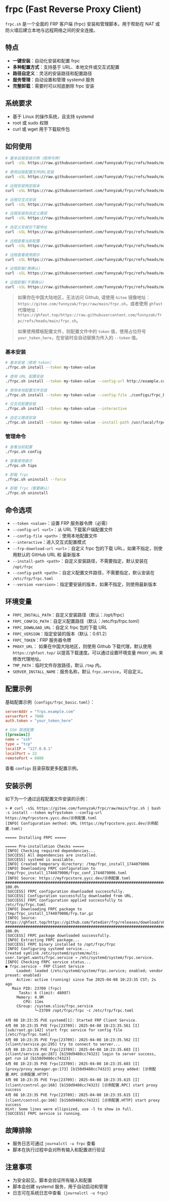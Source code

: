 # frpc (Fast Reverse Proxy Client)

`frpc.sh` 是一个全面的 FRP 客户端 (frpc) 安装和管理脚本，用于帮助在 NAT 或防火墙后建立本地与远程网络之间的安全连接。

## 特点

- **一键安装**：自动化安装和配置 frpc
- **多种配置方式**：支持基于 URL、本地文件或交互式配置
- **路径自定义**：灵活的安装路径和配置路径
- **服务管理**：自动设置和管理 systemd 服务
- **完整卸载**：需要时可以彻底删除 frpc 安装

## 系统要求

- 基于 Linux 的操作系统，且支持 systemd
- root 或 sudo 权限
- curl 或 wget 用于下载软件包

## 如何使用


```bash
# 基本远程安装示例（使用令牌）
curl -sSL https://raw.githubusercontent.com/funnyzak/frpc/refs/heads/main/frpc.sh | bash -s install --token your_token

# 使用远程配置文件URL安装
curl -sSL https://raw.githubusercontent.com/funnyzak/frpc/refs/heads/main/frpc.sh | bash -s install --token your_token --config-url http://example.com/frpc.toml

# 远程安装特定版本
curl -sSL https://raw.githubusercontent.com/funnyzak/frpc/refs/heads/main/frpc.sh | bash -s install --token your_token --version 0.60.0

# 远程交互式安装
curl -sSL https://raw.githubusercontent.com/funnyzak/frpc/refs/heads/main/frpc.sh -o frpc.sh && chmod +x frpc.sh && ./frpc.sh install --token your_token --interactive

# 远程安装到自定义路径
curl -sSL https://raw.githubusercontent.com/funnyzak/frpc/refs/heads/main/frpc.sh | bash -s install --token your_token --install-path /usr/local/frpc --config-path /etc/frpc/frpc.toml

# 自定义安装包下载地址
curl -sSL https://raw.githubusercontent.com/funnyzak/frpc/refs/heads/main/frpc.sh | bash -s install --token your_token --frp-download-url http://example.com/frp.tar.gz

# 远程查看当前配置
curl -sSL https://raw.githubusercontent.com/funnyzak/frpc/refs/heads/main/frpc.sh | bash -s config

# 远程查看使用提示
curl -sSL https://raw.githubusercontent.com/funnyzak/frpc/refs/heads/main/frpc.sh | bash -s tips

# 远程卸载(需确认)
curl -sSL https://raw.githubusercontent.com/funnyzak/frpc/refs/heads/main/frpc.sh -o frpc.sh && chmod +x frpc.sh && ./frpc.sh uninstall

# 远程卸载(不需确认)
curl -sSL https://raw.githubusercontent.com/funnyzak/frpc/refs/heads/main/frpc.sh | bash -s uninstall --force
```
> 如果你在中国大陆地区，无法访问 Github, 请使用 `Gitee` 镜像地址：
> `https://gitee.com/funnyzak/frpc/raw/main/frpc.sh`，或者使用 `ghfast` 代理地址：`https://ghfast.top/https://raw.githubusercontent.com/funnyzak/frpc/refs/heads/main/frpc.sh`。

> 如果使用模板配置文件，则配置文件中的 `token` 值，使用占位符号 `your_token_here`，在安装时会自动替换为传入的 `--token` 值。

### 基本安装

```bash
# 基本安装（使用 token）
./frpc.sh install --token my-token-value

# 使用 URL 配置安装
./frpc.sh install --token my-token-value --config-url http://example.com/frpc.toml

# 使用本地配置文件安装
./frpc.sh install --token my-token-value --config-file ./configs/frpc_basic.toml

# 交互式配置安装
./frpc.sh install --token my-token-value --interactive

# 自定义路径安装
./frpc.sh install --token my-token-value --install-path /usr/local/frpc --config-path /etc/frpc/frpc.toml
```

### 管理命令

```bash
# 查看当前配置
./frpc.sh config

# 查看使用提示
./frpc.sh tips

# 卸载 frpc
./frpc.sh uninstall --force

# 卸载 frpc（需要确认）
./frpc.sh uninstall
```

## 命令选项

- `--token <value>`：设置 FRP 服务器令牌（必需）
- `--config-url <url>`：从 URL 下载客户端配置文件
- `--config-file <path>`：使用本地配置文件
- `--interactive`：进入交互式配置模式
- `--frp-download-url <url>`：自定义 frpc 包的下载 URL，如果不指定，则使用默认的 GitHub URL 和 最新版本
- `--install-path <path>`：自定义安装路径，不需要指定，默认安装在 `/opt/frpc`
- `--config-path <path>`：自定义配置文件路径，不需要指定，默认安装在 `/etc/frp/frpc.toml`
- `--version <version>`：指定要安装的版本，如果不指定，则使用最新版本

## 环境变量

- `FRPC_INSTALL_PATH`：自定义安装路径（默认：/opt/frpc）
- `FRPC_CONFIG_PATH`：自定义配置路径（默认：/etc/frp/frpc.toml）
- `FRPC_DOWNLOAD_URL`：自定义 frpc 包的下载 URL
- `FRPC_VERSION`：指定安装的版本（默认：0.61.2）
- `FRPC_TOKEN`：FRP 服务器令牌
- `PROXY_URL`： 如果在中国大陆地区，则使用 Github 下载代理，默认使用 `https://ghfast.top/` 以提高下载速度。可以通过设置环境变量 `PROXY_URL` 来修改代理地址。
- `TMP_PATH`：临时文件存放路径，默认 `/tmp` 内。
- `SERVER_INSTALL_NAME`：服务名称，默认 `frpc.service`，可自定义。

## 配置示例

基础配置示例（`configs/frpc_basic.toml`）：

```toml
serverAddr = "frps.example.com"
serverPort = 7000
auth.token = "your_token_here"

# SSH 穿透配置
[[proxies]]
name = "ssh"
type = "tcp"
localIP = "127.0.0.1"
localPort = 22
remotePort = 6000
```

查看 `configs` 目录获取更多配置示例。

## 安装示例

如下为一个通过远程配置文件安装的示例：

```plain
> # curl -sSL https://gitee.com/funnyzak/frpc/raw/main/frpc.sh | bash -s install --token myfrpstoken --config-url https://myfrpcstore.yycc.dev/示例配置.toml
[INFO] Configuration method: URL (https://myfrpcstore.yycc.dev/示例配置.toml)

===== Installing FRPC =====

===== Pre-installation Checks =====
[INFO] Checking required dependencies...
[SUCCESS] All dependencies are installed.
[SUCCESS] systemd is available.
[INFO] Created temporary directory: /tmp/frpc_install_1744079006
[INFO] Downloading FRPC configuration to /tmp/frpc_install_1744079006/frpc_conf_1744079006.toml
[INFO] Source: https://myfrpcstore.yycc.dev/示例配置.toml
######################################################################## 100.0%
[SUCCESS] FRPC configuration downloaded successfully.
[SUCCESS] Configuration successfully downloaded from URL.
[SUCCESS] FRPC configuration applied successfully to /etc/frp/frpc.toml
[INFO] Downloading FRPC package to /tmp/frpc_install_1744079006/frp.tar.gz
[INFO] Source: https://ghfast.top/https://github.com/fatedier/frp/releases/download/v0.61.2/frp_0.61.2_linux_amd64.tar.gz
######################################################################## 100.0%
[SUCCESS] FRPC package downloaded successfully.
[INFO] Extracting FRPC package...
[SUCCESS] FRPC binary installed to /opt/frpc/frpc
[INFO] Configuring systemd service...
Created symlink /etc/systemd/system/multi-user.target.wants/frpc.service → /etc/systemd/system/frpc.service.
[INFO] Checking FRPC service status...
● frpc.service - FRP Client Service
     Loaded: loaded (/etc/systemd/system/frpc.service; enabled; vendor preset: enabled)
     Active: active (running) since Tue 2025-04-08 10:23:35 CST; 2s ago
   Main PID: 23709 (frpc)
      Tasks: 6 (limit: 48097)
     Memory: 4.9M
        CPU: 11ms
     CGroup: /system.slice/frpc.service
             └─23709 /opt/frpc/frpc -c /etc/frp/frpc.toml

4月 08 10:23:35 PVE systemd[1]: Started FRP Client Service.
4月 08 10:23:35 PVE frpc[23709]: 2025-04-08 10:23:35.561 [I] [sub/root.go:142] start frpc service for config file [/etc/frp/frpc.toml]
4月 08 10:23:35 PVE frpc[23709]: 2025-04-08 10:23:35.562 [I] [client/service.go:295] try to connect to server...
4月 08 10:23:35 PVE frpc[23709]: 2025-04-08 10:23:35.603 [I] [client/service.go:287] [b150d9480cc74323] login to server success, get run id [b150d9480cc74323]
4月 08 10:23:35 PVE frpc[23709]: 2025-04-08 10:23:35.603 [I] [proxy/proxy_manager.go:173] [b150d9480cc74323] proxy added: [示例配置.RPC 示例配置.HTTP]
4月 08 10:23:35 PVE frpc[23709]: 2025-04-08 10:23:35.615 [I] [client/control.go:168] [b150d9480cc74323] [示例配置.RPC] start proxy success
4月 08 10:23:35 PVE frpc[23709]: 2025-04-08 10:23:35.615 [I] [client/control.go:168] [b150d9480cc74323] [示例配置.HTTP] start proxy success
Hint: Some lines were ellipsized, use -l to show in full.
[SUCCESS] FRPC service is running.
```

## 故障排除

- 服务日志可通过 `journalctl -u frpc` 查看
- 脚本在执行过程中会对所有输入和配置进行验证

## 注意事项

- 为安全起见，脚本会验证所有输入和配置
- 脚本会创建 systemd 服务，用于自动启动和管理
- 日志可在系统日志中查看（`journalctl -u frpc`）